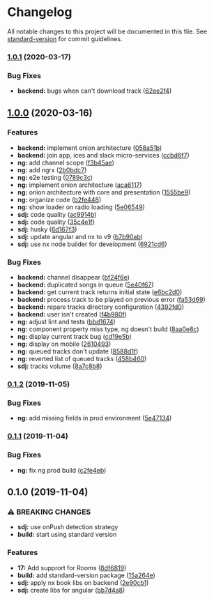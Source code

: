 # Changelog

All notable changes to this project will be documented in this file. See [standard-version](https://github.com/conventional-changelog/standard-version) for commit guidelines.

### [1.0.1](https://github.com/Sikora00/sdj-api/compare/v1.0.0...v1.0.1) (2020-03-17)


### Bug Fixes

* **backend:** bugs when can't download track ([62ee2f4](https://github.com/Sikora00/sdj-api/commit/62ee2f4744d17face198a4fa213ddd184b666071))

## [1.0.0](https://github.com/Sikora00/sdj-api/compare/v0.1.2...v1.0.0) (2020-03-16)


### Features

* **backend:** implement onion architecture ([058a51b](https://github.com/Sikora00/sdj-api/commit/058a51b7b7fc96e0fdd00306d6f53c6557736cc6))
* **backend:** join app, ices and slack micro-services ([ccbd6f7](https://github.com/Sikora00/sdj-api/commit/ccbd6f7e8dbbee8712d00a8234b24b9303254488))
* **ng:** add channel scope ([f3b45ae](https://github.com/Sikora00/sdj-api/commit/f3b45ae6949f69dba0a71b9cc74e72710bd66061))
* **ng:** add ngrx ([2b0bdc7](https://github.com/Sikora00/sdj-api/commit/2b0bdc775aae7b6e868cc5cdbe5d0ceae543fcd4))
* **ng:** e2e testing ([0789c3c](https://github.com/Sikora00/sdj-api/commit/0789c3cf5f68ae04679e920edeb4b9ec5fe77913))
* **ng:** implement onion architecture ([aca6117](https://github.com/Sikora00/sdj-api/commit/aca61179ae362f4ed5ea50ad5d5787fbbcd4dfab))
* **ng:** onion architecture with core and presentation ([1555be9](https://github.com/Sikora00/sdj-api/commit/1555be94e41ca61816e4e77ec03f8d8db27d5232))
* **ng:** organize code ([b2fe448](https://github.com/Sikora00/sdj-api/commit/b2fe4489f865f3b56746b10c9d6eb67fb68dc1d0))
* **ng:** show loader on radio loading ([5e06549](https://github.com/Sikora00/sdj-api/commit/5e06549999c22839373015cb6aa2dab46848752f))
* **sdj:** code quality ([ac9914b](https://github.com/Sikora00/sdj-api/commit/ac9914b1ebf57484b16e61e39a17e87a1be52f84))
* **sdj:** code quality ([35c4e1f](https://github.com/Sikora00/sdj-api/commit/35c4e1fdc9b4156dd16b1fbcba9b0e98d56b93dd))
* **sdj:** husky ([6d167f3](https://github.com/Sikora00/sdj-api/commit/6d167f341492749ffd33d5f356d3b286a48d60fd))
* **sdj:** update angular and nx to v9 ([b7b90ab](https://github.com/Sikora00/sdj-api/commit/b7b90abdb3e64bee4330e744572f1026b2460701))
* **sdj:** use nx node builder for development ([6921cd6](https://github.com/Sikora00/sdj-api/commit/6921cd67541894cac5cd7ef69888c178505ca0d4))


### Bug Fixes

* **backend:** channel disappear ([bf24f6e](https://github.com/Sikora00/sdj-api/commit/bf24f6e9f2847ce4c7901dfaa766cced6b1be3b9))
* **backend:** duplicated songs in queue ([5e40f67](https://github.com/Sikora00/sdj-api/commit/5e40f67b0470bb4e662ebcc6c4391f234dddf128))
* **backend:** get current track returns initial state ([e6bc2d0](https://github.com/Sikora00/sdj-api/commit/e6bc2d00c2e2e70c8613101d856b156dcc19c640))
* **backend:** process track to be played on previous error ([fa53d69](https://github.com/Sikora00/sdj-api/commit/fa53d69764a50092b53ab2aef76fff758fd0cec4))
* **backend:** repare tracks directory configuration ([4392fd0](https://github.com/Sikora00/sdj-api/commit/4392fd0cf54839624a93bde52b0f78feffbdf2df))
* **backend:** user isn't created ([f4b980f](https://github.com/Sikora00/sdj-api/commit/f4b980f9429fa9c8a00178e08e87c59d69b9df2f))
* **ng:** adjust lint and tests ([bbd1674](https://github.com/Sikora00/sdj-api/commit/bbd1674fc8e7fef4455d2482f4f4b28792c47278))
* **ng:** component property miss type, ng doesn't build ([8aa0e8c](https://github.com/Sikora00/sdj-api/commit/8aa0e8cabe49683e567ec6205a5903db5cf444b9))
* **ng:** display current track bug ([cd19e5b](https://github.com/Sikora00/sdj-api/commit/cd19e5ba3b44b4e22deb250336efd649975b504a))
* **ng:** display on mobile ([2610493](https://github.com/Sikora00/sdj-api/commit/26104937dbe311ad28863441cafbe17732c0e3c8))
* **ng:** queued tracks don't update ([8588d1f](https://github.com/Sikora00/sdj-api/commit/8588d1f5da436ddf15ca6257e207023da47e6544))
* **ng:** reverted list of queued tracks ([458b460](https://github.com/Sikora00/sdj-api/commit/458b4602f114a524b722cf74e160a63cf4ed45d1))
* **sdj:** tracks volume ([8a7c8b8](https://github.com/Sikora00/sdj-api/commit/8a7c8b8d701bbd0eb71287af3ab53f690b36baff))

### [0.1.2](https://github.com/Sikora00/sdj-api/compare/v0.1.1...v0.1.2) (2019-11-05)

### Bug Fixes

- **ng:** add missing fields in prod environment ([5e47134](https://github.com/Sikora00/sdj-api/commit/5e47134bbafae4ccb9818b3e673f41fa0cf6b02d))

### [0.1.1](https://github.com/Sikora00/sdj-api/compare/v0.1.0...v0.1.1) (2019-11-04)

### Bug Fixes

- **ng:** fix ng prod build ([c2fe4eb](https://github.com/Sikora00/sdj-api/commit/c2fe4ebe4155ac62b687764280145f7f71618f63))

## 0.1.0 (2019-11-04)

### ⚠ BREAKING CHANGES

- **sdj:** use onPush detection strategy
- **build:** start using standard version

### Features

- **17:** Add supprort for Rooms ([8df6819](https://github.com/Sikora00/sdj-api/commit/8df6819e40d942ef068fcf200195ae10f835799b))
- **build:** add standard-version package ([15a264e](https://github.com/Sikora00/sdj-api/commit/15a264e5b62d63960bb0ca0b6f4122c9b8c2a141))
- **sdj:** apply nx book libs on backend ([2e90cb1](https://github.com/Sikora00/sdj-api/commit/2e90cb1cfbb6edbead80d3a98f966332c8516b2a))
- **sdj:** create libs for angular ([bb7d4a8](https://github.com/Sikora00/sdj-api/commit/bb7d4a82a7e1b498aa4a578e1cae6903dbe480ae))
